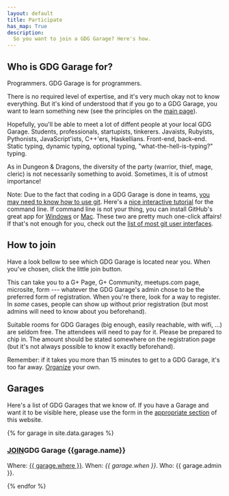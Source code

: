 ```yaml
---
layout: default
title: Participate
has_map: True
description: 
  So you want to join a GDG Garage? Here's how.
---
```


<div id="map-canvas"></div>

## Who is GDG Garage for?

<span class="c1">Programmers</span>. GDG Garage is for programmers.

There is <span class="c2">no required level of expertise</span>, and it's very much okay not to know everything. But it's kind of understood that if you go to a GDG Garage, you want to learn something new (see the principles on the [main page](/)).

Hopefully, you'll be able to meet a lot of diffent people at your local
GDG Garage. Students, professionals, startupists, tinkerers. Javaists,
Rubyists, Pythonists, JavaScript'ists, C++'ers, Haskellians.
Front-end, back-end. Static typing, dynamic typing, optional typing, "what-the-hell-is-typing?" typing.

As in Dungeon & Dragons, the diversity of the party (warrior, thief, 
mage, cleric) is not necessarily something to avoid. Sometimes, it is of utmost importance!

<span class="c3">Note:</span> Due to the fact that coding in a GDG Garage is done in teams, [you may need to know how to use git][Git]. Here's a [nice interactive tutorial][gitTutorial] for the command line. If command line is not your thing, you can install GitHub's great app for [Windows][gitWin] or [Mac][gitMac]. These two are pretty much one-click affairs! If that's not enough for you, check out the [list of most git user interfaces][gitUIs].

[Git]: http://git-scm.com/
[gitTutorial]: http://try.github.io/levels/1/challenges/1
[gitMac]: http://mac.github.com/
[gitWin]: http://windows.github.com/
[gitUIs]: https://git.wiki.kernel.org/index.php/InterfacesFrontendsAndTools#Graphical_Interfaces

## How to join

Have a look bellow to see which GDG Garage is located near you. When you've chosen, click the little join button.

This can take you to a G+ Page, G+ Community, meetups.com page, microsite, form --- whatever the GDG Garage's admin chose to be the preferred form of registration. When you're there, look for a way to register. In _some_ cases, people can show up without prior registration (but most admins will need to know about you beforehand).

Suitable rooms for GDG Garages (big enough, easily reachable, with wifi, ...) are seldom free. The attendees will need to pay for it. <span class="c1">Please be prepared to chip in.</span> The amount should be stated somewhere on the registration page (but it's not always possible to know it exactly beforehand).

Remember: if it takes you more than 15 minutes to
get to a GDG Garage, <span class="c3">it's too far away</span>.
[Organize](/organize/) your own.

## Garages

Here's a list of GDG Garages that we know of. If you have a Garage and want it to be visible here, please use the form in the [appropriate section](/organize/) of this website.

<div class="pure-g-r garages">
  {% for garage in site.data.garages %}
  <div class="pure-u-1-2">
	  <div class="garage-listing">
	    <h3 class="{% cycle 'c1', 'c2', 'c3', 'c4' %}"><a class="pure-button pure-button-primary right" href="{{ garage.joinurl }}">JOIN</a>GDG Garage {{garage.name}}</h3>
	    <p>Where: <a class="where" href="https://maps.google.com/maps?q={{ garage.where | cgi_escape }}">{{ garage.where }}</a>. When: <em>{{ garage.when }}</em>. Who: {{ garage.admin }}. </p>
	  </div>
	</div>
  {% endfor %}
</div>